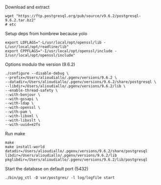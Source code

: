 Download and extract
```
wget "https://ftp.postgresql.org/pub/source/v9.6.2/postgresql-9.6.2.tar.bz2"
# etc
```

Setup deps from hombrew because yolo
```
export LDFLAGS="-L/usr/local/opt/openssl/lib -L/usr/local/opt/readline/lib"
export CPPFLAGS="-I/usr/local/opt/openssl/include -I/usr/local/opt/openssl/include"
```

Options modulo the version (9.6.2)
```
./configure --disable-debug \
--prefix=/Users/alioudiallo/.pgenv/versions/9.6.2 \
--datadir=/Users/alioudiallo/.pgenv/versions/9.6.2/share/postgresql \
--libdir=/Users/alioudiallo/.pgenv/versions/9.6.2/lib \
--enable-thread-safety \
--with-bonjour \
--with-gssapi \
--with-ldap \
--with-openssl \
--with-pam \
--with-libxml \
--with-libxslt \
--with-uuid=e2fs
```

Run make
```
make
make install-world datadir=/Users/alioudiallo/.pgenv/versions/9.6.2/share/postgresql libdir=/Users/alioudiallo/.pgenv/versions/9.6.2/lib pkglibdir=/Users/alioudiallo/.pgenv/versions/9.6.2/lib/postgresql
```

Start the database on default port (5432)
```
./bin/pg_ctl -D var/postgres/ -l log/logfile start
```
